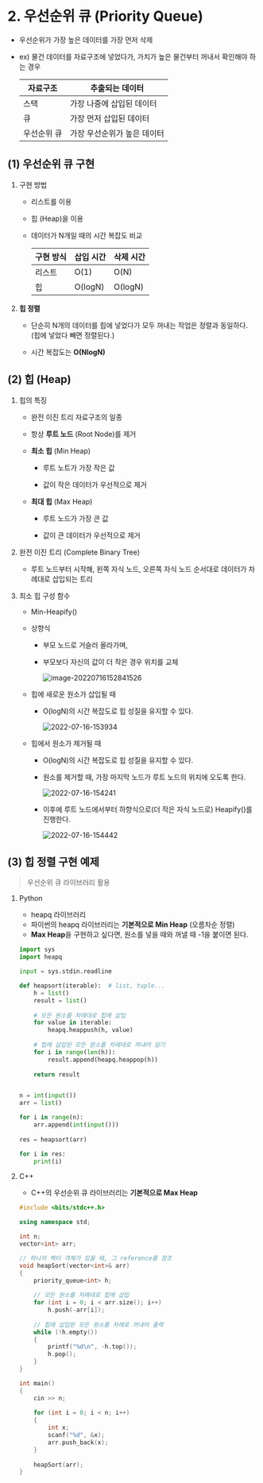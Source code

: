 # 2. 우선순위 큐 (Priority Queue)

- 우선순위가 가장 높은 데이터를 가장 먼저 삭제

- ex) 물건 데이터를 자료구조에 넣었다가, 가치가 높은 물건부터 꺼내서 확인해야 하는 경우
  
  | 자료구조   | 추출되는 데이터        |
  | ------ | --------------- |
  | 스택     | 가장 나중에 삽입된 데이터  |
  | 큐      | 가장 먼저 삽입된 데이터   |
  | 우선순위 큐 | 가장 우선순위가 높은 데이터 |



## (1) 우선순위 큐 구현

1. 구현 방법

   - 리스트를 이용

   - 힙 (Heap)을 이용

   - 데이터가 N개일 때의 시간 복잡도 비교
     
     | 구현 방식 | 삽입 시간   | 삭제 시간   |
     | ----- | ------- | ------- |
     | 리스트   | O(1)    | O(N)    |
     | 힙     | O(logN) | O(logN) |



2. **힙 정렬**

   - 단순히 N개의 데이터를 힙에 넣었다가 모두 꺼내는 작업은 정렬과 동일하다. (힙에 넣었다 빼면 정렬된다.)


   - 시간 복잡도는 **O(NlogN)**



## (2) 힙 (Heap)

1. 힙의 특징

   - 완전 이진 트리 자료구조의 일종


   - 항상 **루트 노드** (Root Node)를 제거


   - **최소 힙** (Min Heap)
     - 루트 노트가 가장 작은 값
     
     - 값이 작은 데이터가 우선적으로 제거
     

   - **최대 힙** (Max Heap)
     - 루트 노드가 가장 큰 값
     
     - 값이 큰 데이터가 우선적으로 제거



2. 완전 이진 트리 (Complete Binary Tree)
   - 루트 노드부터 시작해, 왼쪽 자식 노드, 오른쪽 자식 노드 순서대로 데이터가 차례대로 삽입되는 트리



3. 최소 힙 구성 함수

   - Min-Heapify()

   - 상향식

     - 부모 노드로 거슬러 올라가며,

     - 부모보다 자신의 값이 더 작은 경우 위치를 교체

       ![image-20220716152841526](02_PriorityQueue.assets/image-20220716152841526.png)

   

   - 힙에 새로운 원소가 삽입될 때

     - O(logN)의 시간 복잡도로 힙 성질을 유지할 수 있다.

       ![2022-07-16-153934](02_PriorityQueue.assets/2022-07-16-153934.png)

   

   - 힙에서 원소가 제거될 때

     - O(logN)의 시간 복잡도로 힙 성질을 유지할 수 있다.

     - 원소를 제거할 때, 가장 마지막 노드가 루트 노드의 위치에 오도록 한다.

       ![2022-07-16-154241](02_PriorityQueue.assets/2022-07-16-154241.png)

     - 이후에 루트 노드에서부터 하향식으로(더 작은 자식 노드로) Heapify()를 진행한다.

       ![2022-07-16-154442](02_PriorityQueue.assets/2022-07-16-154442.png)



## (3) 힙 정렬 구현 예제

> 우선순위 큐 라이브러리 활용



1. Python

   - heapq 라이브러리
   - 파이썬의 heapq 라이브러리는 **기본적으로 Min Heap** (오름차순 정렬)
   - **Max Heap**을 구현하고 싶다면, 원소를 넣을 때와 꺼낼 때 -1을 붙이면 된다.

   ```python
   import sys
   import heapq
   
   input = sys.stdin.readline
   
   def heapsort(iterable):	# list, tuple...
       h = list()
       result = list()
       
       # 모든 원소를 차례대로 힙에 삽입
       for value in iterable:
           heapq.heappush(h, value)
           
       # 힙에 삽입된 모든 원소를 차례대로 꺼내어 담기
       for i in range(len(h)):
           result.append(heapq.heappop(h))
           
       return result
   
   
   n = int(input())
   arr = list()
   
   for i in range(n):
       arr.append(int(input()))
       
   res = heapsort(arr)
   
   for i in res:
       print(i)
   ```



2. C++

   - C++의 우선순위 큐 라이브러리는 **기본적으로 Max Heap**

   ```cpp
   #include <bits/stdc++.h>
   
   using namespace std;
   
   int n;
   vector<int> arr;
   
   // 하나의 벡터 객체가 있을 때, 그 reference를 참조
   void heapSort(vector<int>& arr)
   {
       priority_queue<int> h;
       
       // 모든 원소를 차례대로 힙에 삽입
       for (int i = 0; i < arr.size(); i++)
           h.push(-arr[i]);
           
       // 힙에 삽입된 모든 원소를 차례로 꺼내어 출력
       while (!h.empty())
       {
           printf("%d\n", -h.top());
           h.pop();
       }
   }
   
   int main()
   {
       cin >> n;
       
       for (int i = 0; i < n; i++)
       {
           int x;
           scanf("%d", &x);
           arr.push_back(x);
       }
       
       heapSort(arr);
   }
   ```
